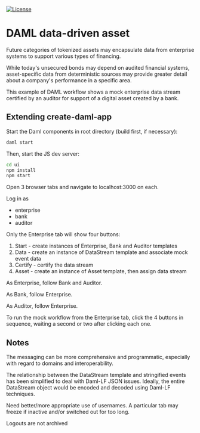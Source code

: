 [![License](https://img.shields.io/badge/License-Apache%202.0-blue.svg)](https://github.com/digital-asset/daml/blob/main/LICENSE)

# DAML data-driven asset

Future categories of tokenized assets may encapsulate data from enterprise systems to support various types of financing.

While today's unsecured bonds may depend on audited financial systems, asset-specific data from deterministic sources may provide greater detail about a company's performance in a specific area.

This example of DAML workflow shows a mock enterprise data stream certified by an auditor for support of a digital asset created by a bank.  

## Extending create-daml-app

Start the Daml components in root directory (build first, if necessary):

```bash
daml start
```

Then, start the JS dev server:

```bash
cd ui
npm install
npm start
```

Open 3 browser tabs and navigate to localhost:3000 on each.

Log in as 
- enterprise
- bank
- auditor

Only the Enterprise tab will show four buttons: 

1) Start - create instances of Enterprise, Bank and Auditor templates
2) Data - create an instance of DataStream template and associate mock event data
3) Certify - certify the data stream
4) Asset - create an instance of Asset template, then assign data stream

As Enterprise, follow Bank and Auditor.

As Bank, follow Enterprise.

As Auditor, follow Enterprise.


To run the mock workflow from the Enterprise tab, click the 4 buttons in sequence, waiting a second or two after clicking each one.

## Notes

The messaging can be more comprehensive and programmatic, especially with regard to domains and interoperability.

The relationship between the DataStream template and stringified events has been simplified to deal with Daml-LF JSON issues. Ideally, the entire DataStream object would be encoded and decoded using Daml-LF techniques.

Need better/more appropriate use of usernames.
A particular tab may freeze if inactive and/or switched out for too long.

Logouts are not archived



